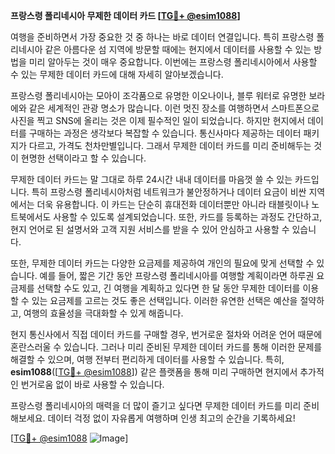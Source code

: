 **프랑스령 폴리네시아 무제한 데이터 카드 [[TG💪+ @esim1088](https://t.me/s/esim1088)]**

여행을 준비하면서 가장 중요한 것 중 하나는 바로 데이터 연결입니다. 특히 프랑스령 폴리네시아 같은 아름다운 섬 지역에 방문할 때에는 현지에서 데이터를 사용할 수 있는 방법을 미리 알아두는 것이 매우 중요합니다. 이번에는 프랑스령 폴리네시아에서 사용할 수 있는 무제한 데이터 카드에 대해 자세히 알아보겠습니다.

프랑스령 폴리네시아는 모아이 조각품으로 유명한 이오나이나, 블루 워터로 유명한 보라에와 같은 세계적인 관광 명소가 많습니다. 이런 멋진 장소를 여행하면서 스마트폰으로 사진을 찍고 SNS에 올리는 것은 이제 필수적인 일이 되었습니다. 하지만 현지에서 데이터를 구매하는 과정은 생각보다 복잡할 수 있습니다. 통신사마다 제공하는 데이터 패키지가 다르고, 가격도 천차만별입니다. 그래서 무제한 데이터 카드를 미리 준비해두는 것이 현명한 선택이라고 할 수 있습니다.

무제한 데이터 카드는 말 그대로 하루 24시간 내내 데이터를 마음껏 쓸 수 있는 카드입니다. 특히 프랑스령 폴리네시아처럼 네트워크가 불안정하거나 데이터 요금이 비싼 지역에서는 더욱 유용합니다. 이 카드는 단순히 휴대전화 데이터뿐만 아니라 태블릿이나 노트북에서도 사용할 수 있도록 설계되었습니다. 또한, 카드를 등록하는 과정도 간단하고, 현지 언어로 된 설명서와 고객 지원 서비스를 받을 수 있어 안심하고 사용할 수 있습니다.

또한, 무제한 데이터 카드는 다양한 요금제를 제공하여 개인의 필요에 맞게 선택할 수 있습니다. 예를 들어, 짧은 기간 동안 프랑스령 폴리네시아를 여행할 계획이라면 하루권 요금제를 선택할 수도 있고, 긴 여행을 계획하고 있다면 한 달 동안 무제한 데이터를 이용할 수 있는 요금제를 고르는 것도 좋은 선택입니다. 이러한 유연한 선택은 예산을 절약하고, 여행의 효율성을 극대화할 수 있게 해줍니다.

현지 통신사에서 직접 데이터 카드를 구매할 경우, 번거로운 절차와 어려운 언어 때문에 혼란스러울 수 있습니다. 그러나 미리 준비된 무제한 데이터 카드를 통해 이러한 문제를 해결할 수 있으며, 여행 전부터 편리하게 데이터를 사용할 수 있습니다. 특히, **esim1088**([[TG💪+ @esim1088](https://t.me/s/esim1088)]) 같은 플랫폼을 통해 미리 구매하면 현지에서 추가적인 번거로움 없이 바로 사용할 수 있습니다.

프랑스령 폴리네시아의 매력을 더 많이 즐기고 싶다면 무제한 데이터 카드를 미리 준비해보세요. 데이터 걱정 없이 자유롭게 여행하며 인생 최고의 순간을 기록하세요!

[[TG💪+ @esim1088](https://t.me/s/esim1088) ![Image](https://i.postimg.cc/Y0z9fWf4/image.png)]